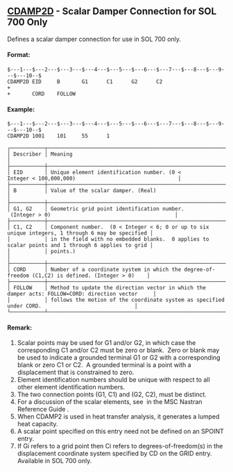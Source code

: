 ## [CDAMP2D](https://help.hexagonmi.com/bundle/MSC_Nastran_2022.4/page/Nastran_Combined_Book/qrg/bulkc1/TOC.CDAMP2D.xhtml) - Scalar Damper Connection for SOL 700 Only

Defines a scalar damper connection for use in SOL 700 only.

#### Format:

```nastran
$---1---$---2---$---3---$---4---$---5---$---6---$---7---$---8---$---9---$---10--$
CDAMP2D EID     B       G1      C1      G2      C2                      +       
+       CORD    FOLLOW                                                          
```

#### Example:

```nastran
$---1---$---2---$---3---$---4---$---5---$---6---$---7---$---8---$---9---$---10--$
CDAMP2D 1001    101     55      1                                               
```

```text
┌───────────┬───────────────────────────────────────────────────────────────────────────────────────────────────┐
│ Describer │ Meaning                                                                                           │
├───────────┼───────────────────────────────────────────────────────────────────────────────────────────────────┤
│ EID       │ Unique element identification number. (0 < Integer < 100,000,000)                                 │
├───────────┼───────────────────────────────────────────────────────────────────────────────────────────────────┤
│ B         │ Value of the scalar damper. (Real)                                                                │
├───────────┼───────────────────────────────────────────────────────────────────────────────────────────────────┤
│ G1, G2    │ Geometric grid point identification number.  (Integer > 0)                                        │
├───────────┼───────────────────────────────────────────────────────────────────────────────────────────────────┤
│ C1, C2    │ Component number.  (0 < Integer < 6; 0 or up to six unique integers, 1 through 6 may be specified │
│           │ in the field with no embedded blanks.  0 applies to scalar points and 1 through 6 applies to grid │
│           │ points.)                                                                                          │
├───────────┼───────────────────────────────────────────────────────────────────────────────────────────────────┤
│ CORD      │ Number of a coordinate system in which the degree-of-freedom (C1,C2) is defined. (Integer > 0)    │
├───────────┼───────────────────────────────────────────────────────────────────────────────────────────────────┤
│ FOLLOW    │ Method to update the direction vector in which the damper acts: FOLLOW=CORD: direction vector     │
│           │ follows the motion of the coordinate system as specified under CORD.                              │
└───────────┴───────────────────────────────────────────────────────────────────────────────────────────────────┘
```

#### Remark:

1. Scalar points may be used for G1 and/or G2, in which case the corresponding C1 and/or C2 must be zero or blank.  Zero or blank may be used to indicate a grounded terminal G1 or G2 with a corresponding blank or zero C1 or C2.  A grounded terminal is a point with a displacement that is constrained to zero.
2. Element identification numbers should be unique with respect to all   other element identification numbers.
3. The two connection points (G1, C1) and (G2, C2), must be distinct.
4. For a discussion of the scalar elements, see   in the  MSC Nastran Reference Guide .
5. When CDAMP2 is used in heat transfer analysis, it generates a lumped heat capacity.
6. A scalar point specified on this entry need not be defined on an SPOINT entry.
7. If Gi refers to a grid point then Ci refers to degrees-of-freedom(s) in the displacement coordinate system specified by CD on the GRID entry. Available in SOL 700 only.
